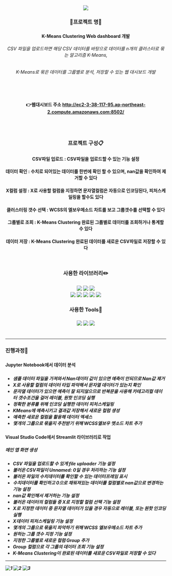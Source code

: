 <div align=center>
	<img src="https://capsule-render.vercel.app/api?type=waving&color=auto&height=200&section=header&text=K-Means_Clustering_App&fontSize=60" />
</div>

<div align=center>
	<h3> 📌프로젝트 명📌 <h3>
	<h4> K-Means Clustering Web dashboard 개발 <h4>
	<h6> CSV 파일을 업로드하면 해당 CSV 데이터를 바탕으로 데이터를 n개의 클러스터로 묶는 알고리즘 K-Means,<h6>
	<h6> K-Means로 묶은 데이터를 그룹별로 분석, 저장할 수 있는 웹 대시보드 개발 <h6>
	<br>
	<h4>
	
👉웹대시보드 주소 <http://ec2-3-38-117-95.ap-northeast-2.compute.amazonaws.com:8502/>

</div>	
<div align=center> 
	<br>
	<br>
	<h3> 프로젝트 구성📋 <h3>
	<h4> CSV파일 업로드 : CSV파일을 업로드할 수 있는 기능 설정
	<h4> 데이터 확인 : 수치로 되어있는 데이터를 한번에 확인 할 수 있으며, nan값을 확인하여 제거할 수 있다
	<h4> X컬럼 설정 : X로 사용할 컬럼을 지정하면 문자열컬럼은 자동으로 인코딩된다, 피처스케일링을 할수도 있다
	<h4> 클러스터링 갯수 선택 : WCSS의 엘보우메소드 차트를 보고 그룹갯수를 선택할 수 있다
	<h4> 그룹별로 조회 : K-Means Clustering 완료된 그룹별로 데이터를 조회하거나 통계할 수 있다
	<h4> 데이터 저장 : K-Means Clustering 완료된 데이터를 새로운 CSV파일로 저장할 수 있다
	<br>
	<br>
	<br>
	<h3> 사용한 라이브러리✏️ <h3>	
	<img src="https://img.shields.io/badge/Streamlit-FF4B4B?style=flat&logo=Streamlit&logoColor=white" />
	<img src="https://img.shields.io/badge/NumPy-013243?style=flat&logo=NumPy&logoColor=white" />
	<img src="https://img.shields.io/badge/pandas-150458?style=flat&logo=pandas&logoColor=white" />
	<br>
	<img src="https://img.shields.io/badge/MinMaxScaler-000000?style=flat&logo=&logoColor=white" />
	<img src="https://img.shields.io/badge/LabelEncoder-000000?style=flat&logo=&logoColor=white" />
	<img src="https://img.shields.io/badge/OneHotEncoder-000000?style=flat&logo=&logoColor=white" />
	<img src="https://img.shields.io/badge/ColumnTransformer-000000?style=flat&logo=&logoColor=white" />
	<img src="https://img.shields.io/badge/KMeans-000000?style=flat&logo=&logoColor=white" />
	<h3> 사용한 Tools🔨 <h3>
	<img src="https://img.shields.io/badge/Jupyter-F37626?style=flat&logo=Jupyter&logoColor=white" />
	<img src="https://img.shields.io/badge/Visual Studio Code-007ACC?style=flat&logo=Visual Studio Code&logoColor=white" />
	<img src="https://img.shields.io/badge/GitHub-181717?style=flat&logo=GitHub&logoColor=white" />
	<br>
	<br>
</div>	

		
---


<h3>진행과정💬<h3>

<h4>Jupyter Notebook에서 데이터 분석<h4>
	
<h5>  <h5>

- 샘플 데이터 파일을 가져와서 Nan데이터 값이 있으면 예측이 안되므로 Nan값 제거
- X로 사용할 컬럼의 데이터 타입 파악해서 문자열 데이터가 있는지 확인
- 문자열 데이터가 있으면 예측이 잘 되지않으므로 반복문을 사용해 카테고리컬 데이터 갯수조건을 걸어 레이블, 원핫 인코딩 실행
- 정확한 분류를 위해 인코딩 실행한 데이터 피처스케일링
- KMeans에 예측시키고 결과값 저장해서 새로운 컬럼 생성
- 예측한 새로운 컬럼을 활용해 데이터 엑세스
- 몇개의 그룹으로 묶을지 추천받기 위해 WCSS엘보우 멧소드 차트 추가

<h4>Visual Studio Code에서 Streamlit 라이브러리로 작업<h4>

<h5>메인 앱 화면 생성<h5>
	
- CSV 파일을 업로드할 수 있게 file uploader 기능 설정
- 불러온 CSV파일이 Unnamed: 0일 경우 처리하는 기능 설정
- 불러온 파일의 수치데이터를 확인할 수 있는 데이터프레임 표시
- 수치데이터를 확인하고 0으로 채워져있는 데이터를 컬럼별로 nan값으로 변경하는 기능 설정
- nan값 확인해서 제거하는 기능 설정
- 불러온 데이터의 컬럼들 중 X로 지정할 컬럼 선택 기능 설정
- X로 지정한 데이터 중 문자열 데이터가 있을 경우 자동으로 레이블, 또는 원핫 인코딩 실행
- X데이터 피처스케일링 기능 설정
- 몇개의 그룹으로 묶을지 파악하기 위해 WCSS 엘보우메소드 차트 추가
- 원하는 그룹 갯수 지정 기능 설정
- 지정한 그룹별로 새로운 컬럼 Group 추가
- Group 컬럼으로 각 그룹의 데이터 조회 기능 설정
- K-Means Clustering이 완료된 데이터를 새로운 CSV파일로 저장할 수 있다


	
---
	
	
![1](https://user-images.githubusercontent.com/120348555/208817728-37a32c71-b7e5-4a11-8d31-d0f534581a15.PNG)
![2](https://user-images.githubusercontent.com/120348555/208817771-5730fbe8-3586-41cf-beef-d266171143e3.PNG)
![3](https://user-images.githubusercontent.com/120348555/208817791-524fd50d-5d28-40ed-ac13-8d790894850f.PNG)
